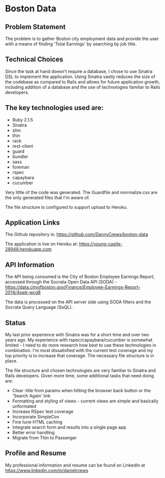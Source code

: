 # Boston Data

## Problem Statement
The problem is to gather Boston city employment data and provide the user with a means of finding 'Total Earnings' by searching by job title.

## Technical Choices
Since the task at hand doesn't require a database, I chose to use Sinatra DSL to implement the application. Using Sinatra vastly reduces the size of the codebase as compared to Rails and allows for future application growth, including addition of a database and the use of technologies familiar to Rails developers.

## The key technologies used are:

* Ruby 2.1.5
* Sinatra
* slim
* thin
* rack
* rest-client
* guard
* bundler
* sass
* foreman
* rspec
* capaybara
* cucumber

Very little of the code was generated. The Guardfile and mormalize.css are the only generated files that I'm aware of.

The file structure is configured to support upload to Heroku.

## Application Links
The Github repository is: https://github.com/DannyCrews/boston-data

The application is live on Heroku at: https://young-castle-28948.herokuapp.com

## API Information
The API being consumed is the City of Boston Employee Earnings Report, accessed through the Socrata Open Data API (SODA) - https://data.cityofboston.gov/Finance/Employee-Earnings-Report-2014/4swk-wcg8

The data is processed on the API server side using SODA filters and the Socrata Query Language (SoQL).

## Status
My last prior experience with Sinatra was for a short time and over two years ago. My experience with rspec/capaybara/cucumber is somewhat limited - I need to do more research how best to use these technologies in combination. I'm most dissatisfied with the current test coverage and my top priority is to increase that coverage. The necessary file structure is in place.

The file structure and chosen technologies are very familiar to Sinatra and Rails developers. Given more time, some additional tasks that need doing are:

* Clear :title from params when hitting the browser back button or the 'Search Again' link
* Formatting and styling of views - current views are simple and basically unformated
* Increase RSpec test coverage
* Incorporate SimpleCov
* Fine tune HTML caching
* Integrate search form and results into a single page app
* Better error handling
* Migrate from Thin to Passenger

## Profile and Resume
My professional information and resume can be found on LinkedIn at https://www.linkedin.com/in/danielcrews


